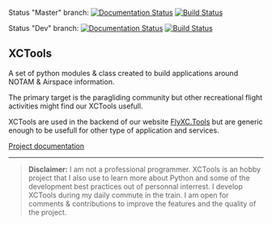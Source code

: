 Status "Master" branch:
[![Documentation Status](https://readthedocs.org/projects/xctools/badge/?version=master)](https://xctools.readthedocs.io/en/master/?badge=master) [![Build Status](https://travis-ci.org/ogosselet/xctools.svg?branch=master)](https://travis-ci.org/ogosselet/xctools)

Status "Dev" branch:
[![Documentation Status](https://readthedocs.org/projects/xctools/badge/?version=dev)](https://xctools.readthedocs.io/en/dev/?badge=dev) [![Build Status](https://travis-ci.org/ogosselet/xctools.svg?branch=dev)](https://travis-ci.org/ogosselet/xctools)

XCTools
-------

A set of python modules & class created to build applications around NOTAM & Airspace information.

The primary target is the paragliding community but other recreational flight activities might find our XCTools usefull.

XCTools are used in the backend of our website [FlyXC.Tools](http://www.flyxc.tools/) but are generic enough to be usefull for other type of application and services.

[Project documentation](https://xctools.readthedocs.io/en/latest/)

---

> **Disclaimer:** I am not a professional programmer. XCTools is an hobby project that I also use to learn
> more about Python and some of the development best practices out of personnal interrest. 
> I develop XCTools during my daily commute in the train.
> I am open for comments & contributions to improve the features and the quality of the project.